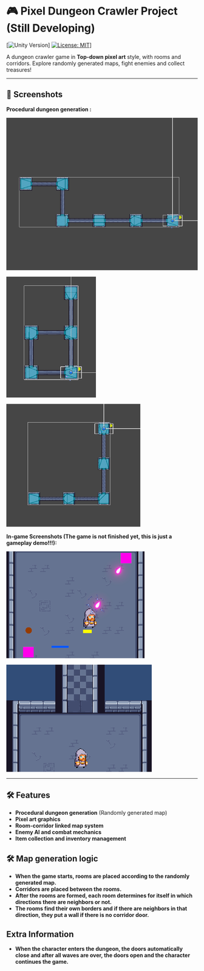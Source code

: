 # 🎮 Pixel Dungeon Crawler Project (Still Developing)

[![Unity Version](https://img.shields.io/badge/Unity-6+-black.svg?logo=unity)]
[![License: MIT](https://img.shields.io/badge/License-MIT-yellow.svg)](https://img.shields.io/badge/License-MIT-yellow.svg)]

 A dungeon crawler game in **Top-down pixel art** style, with rooms and corridors. Explore randomly generated maps, fight enemies and collect treasures!  

---

## 📸 Screenshots 
**Procedural dungeon generation :**

![Map Screenshot 1](Assets/Screenshots/1.png) 

![Map Screenshot 2](Assets/Screenshots/2.png) 

![Map Screenshot 3](Assets/Screenshots/3.png)

**In-game Screenshots (The game is not finished yet, this is just a gameplay demo!!!):**

![Ingame Screenshot 1](Assets/Screenshots/4.png) 

![Ingame Screenshot 2](Assets/Screenshots/5.png)

---

## 🛠️ Features 
- **Procedural dungeon generation** (Randomly generated map) 
- **Pixel art graphics** 
- **Room-corridor linked map system** 
- **Enemy AI and combat mechanics** 
- **Item collection and inventory management** 

## 🛠️ Map generation logic
- **When the game starts, rooms are placed according to the randomly generated map.**
- **Corridors are placed between the rooms.**
- **After the rooms are formed, each room determines for itself in which directions there are neighbors or not.**
- **The rooms find their own borders and if there are neighbors in that direction, they put a wall if there is no corridor door.**

## Extra Information
- **When the character enters the dungeon, the doors automatically close and after all waves are over, the doors open and the character continues the game.**
